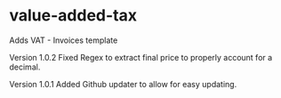 # value-added-tax
Adds VAT - Invoices template

Version 1.0.2
Fixed Regex to extract final price to properly account for a decimal.

Version 1.0.1
Added Github updater to allow for easy updating.
